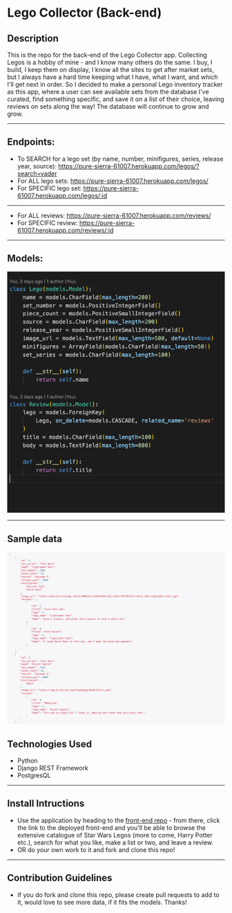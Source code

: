 # Lego Collector (Back-end)

## Description
This is the repo for the back-end of the Lego Collector app.
Collecting Legos is a hobby of mine - and I know many others do the same. I buy, I build, I keep them on display, I know all the sites to get after market sets, but I always have a hard time keeping what I have, what I want, and which I'll get next in order. So I decided to make a personal Lego inventory tracker as this app, where a user can see available sets from the database I've curated, find something specific, and save it on a list of their choice, leaving reviews on sets along the way! The database will continue to grow and grow.

---

## Endpoints:
- To SEARCH for a lego set (by name, number, minifigures, series, release year, source): https://pure-sierra-61007.herokuapp.com/legos/?search=vader
- For ALL lego sets: https://pure-sierra-61007.herokuapp.com/legos/
- For SPECIFIC lego set: https://pure-sierra-61007.herokuapp.com/legos/:id

---
- For ALL reviews: https://pure-sierra-61007.herokuapp.com/reviews/
- For SPECIFIC review: https://pure-sierra-61007.herokuapp.com/reviews/:id

---
## Models:
![models](./images/models-image.png)

---
## Sample data
![data](./images/sample-data.png)


## Technologies Used

- Python
- Django REST Framework
- PostgresQL

---

## Install Intructions

- Use the application by heading to the [front-end repo](https://github.com/gunnarsikorski/legolife) - from there, click the link to the deployed front-end and you'll be able to browse the extensive catalogue of Star Wars Legos (more to come, Harry Potter etc.), search for what you like, make a list or two, and leave a review.
- OR do your own work to it and fork and clone this repo!

---

## Contribution Guidelines

- If you do fork and clone this repo, please create pull requests to add to it, would love to see more data, if it fits the models. Thanks!